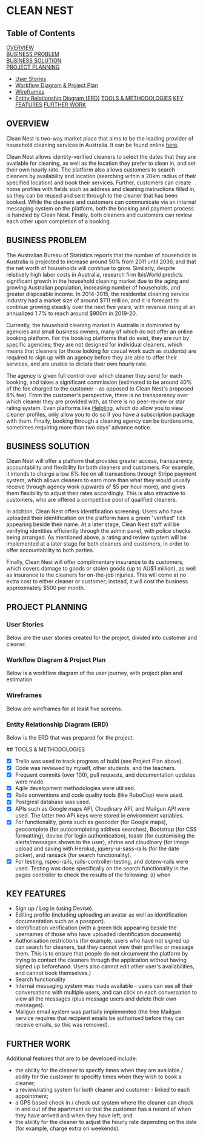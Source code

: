 # CLEAN NEST

## Table of Contents

[OVERVIEW](#overview)  
[BUSINESS PROBLEM](#businessproblem)   
[BUSINESS SOLUTION](#businesssolution)  
[PROJECT PLANNING](#businesssolution)
* [User Stories](#userstories)
* [Workflow Diagram & Project Plan](#workflow)
* [Wireframes](#wireframes)
* [Entity Relationship Diagram (ERD)](#erd)
[TOOLS & METHODOLOGIES](#tools)
[KEY FEATURES](#keyfeatures)
[FURTHER WORK](#furtherwork)

<a name="overview"/></a>
## OVERVIEW

Clean Nest is two-way market place that aims to be the leading provider of household cleaning services in Australia. It can be found online [here](www.clean-nest.herokuapp.com).

Clean Nest allows identity-verified cleaners to select the dates that they are available for cleaning, as well as the location they prefer to clean in, and set their own hourly rate. The platform also allows customers to search cleaners by availability and location (searching within a 20km radius of their specified location) and book their services. Further, customers can create home profiles with fields such as address and cleaning instructions filled in, so they can be reused and sent through to the cleaner that has been booked. While the cleaners and customers can communicate via an internal messaging system on the platform, both the booking and payment process is handled by Clean Nest. Finally, both cleaners and customers can review each other upon completion of a booking.

<a name="businessproblem"/></a>
## BUSINESS PROBLEM

The Australian Bureau of Statistics reports that the number of households in Australia is projected to increase around 50% from 2011 until 2036, and that the net worth of households will continue to grow. Similarly, despite relatively high labor costs in Australia, research firm IbisWorld predicts significant growth in the household cleaning market due to the aging and growing Australian population, increasing number of households, and greater disposable income. In 2014-2015, the residential cleaning service industry had a market size of around $711 million, and it is forecast to continue growing steadily over the next five years, with revenue rising at an annualized 1.7% to reach around $900m in 2019-20.

Currently, the household cleaning market in Australia is dominated by agencies and small business owners, many of which do not offer an online booking platform. For the booking platforms that do exist, they are run by specific agencies; they are not designed for individual cleaners, which means that cleaners (or those looking for casual work such as students) are required to sign up with an agency before they are able to offer their services, and are unable to dictate their own hourly rate.

The agency is given full control over which cleaner they send for each booking, and takes a significant commission (estimated to be around 40% of the fee charged to the customer - as opposed to Clean Nest's proposed 8% fee). From the customer's perspective, there is no transparency over which cleaner they are provided with, as there is no peer-review or star rating system. Even platforms like [Helpling](www.helpling.com.au), which do allow you to view cleaner profiles, only allow you to do so if you have a subscription package with them. Finally, booking through a cleaning agency can be burdensome, sometimes requiring more than two days' advance notice.


<a name="businesssolution"/></a>
## BUSINESS SOLUTION

Clean Nest will offer a platform that provides greater access, transparency, accountability and flexibility for both cleaners and customers. For example, it intends to charge a low 8% fee on all transactions through Stripe payment system, which allows cleaners to earn more than what they would usually receive through agency work (upwards of $5 per hour more), and gives them flexibility to adjust their rates accordingly. This is also attractive to customers, who are offered a competitive pool of qualified cleaners.

In addition, Clean Nest offers identification screening. Users who have uploaded their identification on the platform have a green "verified" tick appearing beside their name. At a later stage, Clean Nest staff will be verifying identities efficiently through the admin panel, with police checks being arranged. As mentioned above, a rating and review system will be implemented at a later stage for both cleaners and customers, in order to offer accountability to both parties.

Finally, Clean Nest will offer complimentary insurance to its customers, which covers damage to goods or stolen goods (up to AU$1 million), as well as insurance to the cleaners for on-the-job injuries. This will come at no extra cost to either cleaner or customer; instead, it will cost the business approximately $500 per month.

<a name="projectplanning"/></a>
## PROJECT PLANNING

<a name="userstories"/></a>
### User Stories

Below are the user stories created for the project, divided into customer and cleaner.

<a name="workflow"/></a>
### Workflow Diagram & Project Plan

Below is a workflow diagram of the user journey, with project plan and estimation.

<a name="wireframes"/></a>
### Wireframes

Below are wireframes for at least five screens.

<a name="erd"/></a>
### Entity Relationship Diagram (ERD)

Below is the ERD that was prepared for the project.

<a name="tools"/>
## TOOLS & METHODOLOGIES

- [x] Trello was used to track progress of build (see Project Plan above).
- [x] Code was reviewed by myself, other students, and the teachers.
- [x] Frequent commits (over 100), pull requests, and documentation updates were made.
- [x] Agile development methodologies were utilised.
- [x] Rails conventions and code quality tools (like RuboCop) were used.
- [x] Postgresl database was used.
- [x] APIs such as Google maps API, Cloudinary API, and Mailgun API were used. The latter two API keys were stored in environment variables.
- [x] For functionality, gems such as geocoder (for Google maps), geocomplete (for autocompleting address searches), Bootstrap (for CSS formatting), devise (for login authentication), toastr (for customising the alerts/messages shown to the user), shrine and cloudinary (for image upload and saving with Heroku), jquery-ui-sass-rails (for the date picker), and ransack (for search functionality).
- [x] For testing, rspec-rails, rails-controller-testing, and dotenv-rails were used. Testing was done specifically on the search functionality in the pages controller to check the results of the following: (i) when

<a name="keyfeatures"/></a>
## KEY FEATURES

* Sign up / Log in (using Devise).
* Editing profile (including uploading an avatar as well as identification documentation such as a passport).
* Identification verification (with a green tick appearing beside the usernames of those who have uploaded identification documents)
* Authorisation restrictions (for example, users who have not signed up can search for cleaners, but they cannot view their profiles or message them. This is to ensure that people do not circumvent the platform by trying to contact the cleaners through the application without having signed up beforehand. Users also cannot edit other user's availabilities, and cannot book themselves.)
* Search functionality
* Internal messaging system was made available - users can see all their conversations with multiple users, and can click on each conversation to view all the messages (plus message users and delete their own messages).
* Mailgun email system was partially implemented (the free Mailgun service requires that recipient emails be authorised before they can receive emails, so this was removed).

<a name="furtherwork"/></a>
## FURTHER WORK

Additional features that are to be developed include:

- the ability for the cleaner to specify times when they are available / ability for the customer to specifty times when they wish to book a cleaner;
- a review/rating system for both cleaner and customer - linked to each appointment;
- a GPS based check in / check out system where the cleaner can check in and out of the apartment so that the customer has a record of when they have arrived and when they have left; and
- the ability for the cleaner to adjust the hourly rate depending on the date (for example, charge extra on weekends).
